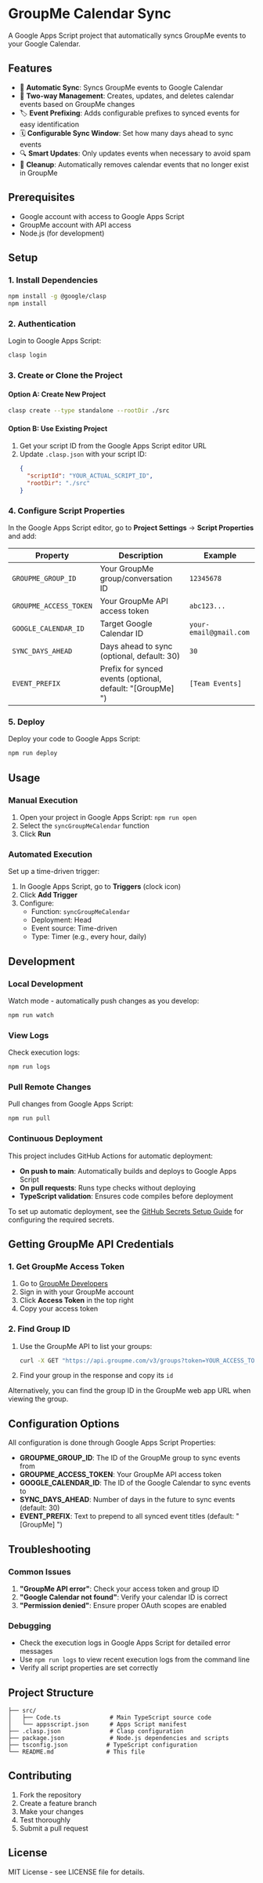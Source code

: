 # GroupMe Calendar Sync

A Google Apps Script project that automatically syncs GroupMe events to your Google Calendar.

## Features

- 🔄 **Automatic Sync**: Syncs GroupMe events to Google Calendar
- 📅 **Two-way Management**: Creates, updates, and deletes calendar events based on GroupMe changes
- 🏷️ **Event Prefixing**: Adds configurable prefixes to synced events for easy identification
- 🗓️ **Configurable Sync Window**: Set how many days ahead to sync events
- 🔍 **Smart Updates**: Only updates events when necessary to avoid spam
- 🧹 **Cleanup**: Automatically removes calendar events that no longer exist in GroupMe

## Prerequisites

- Google account with access to Google Apps Script
- GroupMe account with API access
- Node.js (for development)

## Setup

### 1. Install Dependencies

```bash
npm install -g @google/clasp
npm install
```

### 2. Authentication

Login to Google Apps Script:

```bash
clasp login
```

### 3. Create or Clone the Project

#### Option A: Create New Project
```bash
clasp create --type standalone --rootDir ./src
```

#### Option B: Use Existing Project
1. Get your script ID from the Google Apps Script editor URL
2. Update `.clasp.json` with your script ID:
   ```json
   {
     "scriptId": "YOUR_ACTUAL_SCRIPT_ID",
     "rootDir": "./src"
   }
   ```

### 4. Configure Script Properties

In the Google Apps Script editor, go to **Project Settings** → **Script Properties** and add:

| Property | Description | Example |
|----------|-------------|---------|
| `GROUPME_GROUP_ID` | Your GroupMe group/conversation ID | `12345678` |
| `GROUPME_ACCESS_TOKEN` | Your GroupMe API access token | `abc123...` |
| `GOOGLE_CALENDAR_ID` | Target Google Calendar ID | `your-email@gmail.com` |
| `SYNC_DAYS_AHEAD` | Days ahead to sync (optional, default: 30) | `30` |
| `EVENT_PREFIX` | Prefix for synced events (optional, default: "[GroupMe] ") | `[Team Events] ` |

### 5. Deploy

Deploy your code to Google Apps Script:

```bash
npm run deploy
```

## Usage

### Manual Execution

1. Open your project in Google Apps Script: `npm run open`
2. Select the `syncGroupMeCalendar` function
3. Click **Run**

### Automated Execution

Set up a time-driven trigger:

1. In Google Apps Script, go to **Triggers** (clock icon)
2. Click **Add Trigger**
3. Configure:
   - Function: `syncGroupMeCalendar`
   - Deployment: Head
   - Event source: Time-driven
   - Type: Timer (e.g., every hour, daily)

## Development

### Local Development

Watch mode - automatically push changes as you develop:

```bash
npm run watch
```

### View Logs

Check execution logs:

```bash
npm run logs
```

### Pull Remote Changes

Pull changes from Google Apps Script:

```bash
npm run pull
```

### Continuous Deployment

This project includes GitHub Actions for automatic deployment:

- **On push to main**: Automatically builds and deploys to Google Apps Script
- **On pull requests**: Runs type checks without deploying
- **TypeScript validation**: Ensures code compiles before deployment

To set up automatic deployment, see the [GitHub Secrets Setup Guide](docs/github-secrets-setup.md) for configuring the required secrets.

## Getting GroupMe API Credentials

### 1. Get GroupMe Access Token

1. Go to [GroupMe Developers](https://dev.groupme.com/)
2. Sign in with your GroupMe account
3. Click **Access Token** in the top right
4. Copy your access token

### 2. Find Group ID

1. Use the GroupMe API to list your groups:
   ```bash
   curl -X GET "https://api.groupme.com/v3/groups?token=YOUR_ACCESS_TOKEN"
   ```
2. Find your group in the response and copy its `id`

Alternatively, you can find the group ID in the GroupMe web app URL when viewing the group.

## Configuration Options

All configuration is done through Google Apps Script Properties:

- **GROUPME_GROUP_ID**: The ID of the GroupMe group to sync events from
- **GROUPME_ACCESS_TOKEN**: Your GroupMe API access token  
- **GOOGLE_CALENDAR_ID**: The ID of the Google Calendar to sync events to
- **SYNC_DAYS_AHEAD**: Number of days in the future to sync events (default: 30)
- **EVENT_PREFIX**: Text to prepend to all synced event titles (default: "[GroupMe] ")

## Troubleshooting

### Common Issues

1. **"GroupMe API error"**: Check your access token and group ID
2. **"Google Calendar not found"**: Verify your calendar ID is correct
3. **"Permission denied"**: Ensure proper OAuth scopes are enabled

### Debugging

- Check the execution logs in Google Apps Script for detailed error messages
- Use `npm run logs` to view recent execution logs from the command line
- Verify all script properties are set correctly

## Project Structure

```
├── src/
│   ├── Code.ts              # Main TypeScript source code
│   └── appsscript.json      # Apps Script manifest
├── .clasp.json              # Clasp configuration
├── package.json             # Node.js dependencies and scripts
├── tsconfig.json           # TypeScript configuration
└── README.md               # This file
```

## Contributing

1. Fork the repository
2. Create a feature branch
3. Make your changes
4. Test thoroughly
5. Submit a pull request

## License

MIT License - see LICENSE file for details.
